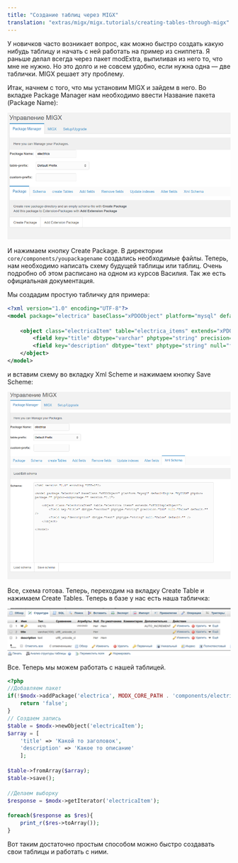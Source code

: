 ```yaml
---
title: "Создание таблиц через MIGX"
translation: "extras/migx/migx.tutorials/creating-tables-through-migx"
---
```


У новичков часто возникает вопрос, как можно быстро создать какую нибудь таблицу и начать с ней работать на пример из сниппета. Я раньше делал всегда через пакет modExtra, выпиливая из него то, что мне не нужно. Но это долго и не совсем удобно, если нужна одна — две таблички. MIGX решает эту проблему.

Итак, начнем с того, что мы установим MIGX и зайдем в него. Во вкладке Package Manager нам необходимо ввести Название пакета (Package Name):

![](creating-tables-through-migx-1.png)

И нажимаем кнопку Create Package. В директории `core/components/youpackagename` создались необходимые файлы.
Теперь, нам необходимо написать схему будущей таблицы или таблиц. Очень подробно об этом расписано на одном из курсов Василия. Так же есть официальная документация.

Мы создадим простую табличку для примера:

``` xml
<?xml version="1.0" encoding="UTF-8"?>
<model package="electrica" baseClass="xPDOObject" platform="mysql" defaultEngine="MyISAM" phpdoc-package="" phpdoc-subpackage="" version="1.1">

    <object class="electricaItem" table="electrica_items" extends="xPDOSimpleObject">
        <field key="title" dbtype="varchar" phptype="string" precision="100" null="false" default="" />
        <field key="description" dbtype="text" phptype="string" null="false" default="" />
    </object>
</model>
```

и вставим схему во вкладку Xml Scheme и нажимаем кнопку Save Scheme:

![](creating-tables-through-migx-2.png)

Все, схема готова. Теперь, переходим на вкладку Create Table и нажимаем Create Tables. Теперь в базе у нас есть наша табличка:

![](creating-tables-through-migx-3.png)

Все. Теперь мы можем работать с нашей таблицей.

``` php
<?php
//Добавляем пакет
if(!$modx->addPackage('electrica', MODX_CORE_PATH . 'components/electrica/model/')){
    return 'false';
}
// Создаем запись
$table = $modx->newObject('electricaItem');
$array = [
    'title' => 'Какой то заголовок',
    'description' => 'Какое то описание'
    ];

$table->fromArray($array);
$table->save();

//Делаем выборку
$response = $modx->getIterator('electricaItem');

foreach($response as $res){
    print_r($res->toArray());
}
```

Вот таким достаточно простым способом можно быстро создавать свои таблицы и работать с ними.
